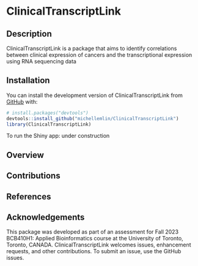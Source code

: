 
<!-- README.md is generated from README.Rmd. Please edit that file -->

# ClinicalTranscriptLink

<!-- badges: start -->
<!-- badges: end -->

## Description

ClinicalTranscriptLink is a package that aims to identify correlations
between clinical expression of cancers and the transcriptional
expression using RNA sequencing data

## Installation

You can install the development version of ClinicalTranscriptLink from
[GitHub](https://github.com/) with:

``` r
# install.packages("devtools")
devtools::install_github("michellemlin/ClinicalTranscriptLink")
library(ClinicalTranscriptLink)
```

To run the Shiny app: under construction

## Overview

## Contributions

## References

## Acknowledgements

This package was developed as part of an assessment for Fall 2023
BCB410H1: Applied Bioinformatics course at the University of Toronto,
Toronto, CANADA. ClinicalTranscriptLink welcomes issues, enhancement
requests, and other contributions. To submit an issue, use the GitHub
issues.
